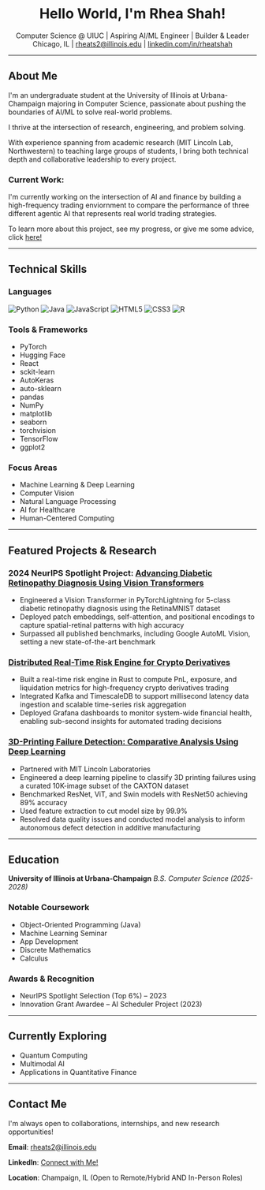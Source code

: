 <!-- README.md for Rhea Shah -->

<h1 align="center">Hello World, I'm Rhea Shah!</h1>

<p align="center">
  Computer Science @ UIUC | Aspiring AI/ML Engineer | Builder & Leader<br>
  Chicago, IL | <a href="mailto:rheats2@illinois.edu">rheats2@illinois.edu</a> | <a href="linkedin.com/in/rheatshah"> linkedin.com/in/rheatshah </a>
</p>

---

## About Me

I'm an undergraduate student at the University of Illinois at Urbana-Champaign majoring in Computer Science, passionate about pushing the boundaries of AI/ML to solve real-world problems. 

I thrive at the intersection of research, engineering, and problem solving. 

With experience spanning from academic research (MIT Lincoln Lab, Northwestern) to teaching large groups of students, I bring both technical depth and collaborative leadership to every project.

### Current Work: 
I'm currently working on the intersection of AI and finance by building a high-frequency trading enviornment to compare the performance of three different agentic AI that represents real world trading strategies. 

To learn more about this project, see my progress, or give me some advice, click [here!](https://github.com/Rhea-Shah23/HFT-Arena)

---

## Technical Skills

### Languages

![Python](https://img.shields.io/badge/Python-3776AB?style=flat\&logo=python\&logoColor=white)
![Java](https://img.shields.io/badge/Java-007396?style=flat\&logo=java\&logoColor=white)
![JavaScript](https://img.shields.io/badge/JavaScript-F7DF1E?style=flat\&logo=javascript\&logoColor=black)
![HTML5](https://img.shields.io/badge/HTML5-E34F26?style=flat\&logo=html5\&logoColor=white)
![CSS3](https://img.shields.io/badge/CSS3-1572B6?style=flat\&logo=css3\&logoColor=white)
![R](https://img.shields.io/badge/R-276DC3?style=for-the-badge&logo=r&logoColor=white)

### Tools & Frameworks

* PyTorch
* Hugging Face
* React
* sckit-learn
* AutoKeras
* auto-sklearn
* pandas
* NumPy
* matplotlib
* seaborn
* torchvision
* TensorFlow
* ggplot2

### Focus Areas

* Machine Learning & Deep Learning
* Computer Vision
* Natural Language Processing
* AI for Healthcare
* Human-Centered Computing

---

## Featured Projects & Research

### 2024 NeurIPS Spotlight Project: [Advancing Diabetic Retinopathy Diagnosis Using Vision Transformers](https://github.com/Rhea-Shah23/DiabeticRetinopathyResearch)
* Engineered a Vision Transformer in PyTorchLightning for 5-class diabetic retinopathy diagnosis using the RetinaMNIST dataset
* Deployed patch embeddings, self-attention, and positional encodings to capture spatial-retinal patterns with high accuracy
* Surpassed all published benchmarks, including Google AutoML Vision, setting a new state-of-the-art benchmark

### [Distributed Real-Time Risk Engine for Crypto Derivatives](https://github.com/Rhea-Shah23/CryptoRiskEngine)
* Built a real-time risk engine in Rust to compute PnL, exposure, and liquidation metrics for high-frequency crypto derivatives trading
* Integrated Kafka and TimescaleDB to support millisecond latency data ingestion and scalable time-series risk aggregation
* Deployed Grafana dashboards to monitor system-wide financial health, enabling sub-second insights for automated trading decisions

### [3D-Printing Failure Detection: Comparative Analysis Using Deep Learning](https://github.com/Rhea-Shah23/3DPrintingFailure)
* Partnered with MIT Lincoln Laboratories
* Engineered a deep learning pipeline to classify 3D printing failures using a curated 10K-image subset of the CAXTON dataset
* Benchmarked ResNet, ViT, and Swin models with ResNet50 achieving 89% accuracy
* Used feature extraction to cut model size by 99.9%
* Resolved data quality issues and conducted model analysis to inform autonomous defect detection in additive manufacturing 

---
## Education

**University of Illinois at Urbana-Champaign**
*B.S. Computer Science (2025-2028)*

### Notable Coursework

* Object-Oriented Programming (Java)
* Machine Learning Seminar
* App Development
* Discrete Mathematics
* Calculus

### Awards & Recognition

* NeurIPS Spotlight Selection (Top 6%) – 2023
* Innovation Grant Awardee – AI Scheduler Project (2023)

---
## Currently Exploring 
* Quantum Computing
* Multimodal AI
* Applications in Quantitative Finance
---
## Contact Me

I'm always open to collaborations, internships, and new research opportunities!

**Email**: [rheats2@illinois.edu](mailto:rheats2@illinois.edu)

**LinkedIn**: <a href="linkedin.com/in/rhea-shah-97b288370"> Connect with Me! </a>

**Location**: Champaign, IL (Open to Remote/Hybrid AND In-Person Roles)
